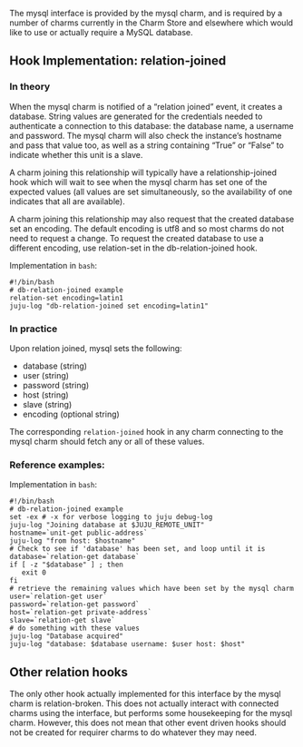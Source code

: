 The mysql interface is provided by the mysql charm, and is required by a number of charms currently in the Charm Store and elsewhere which would like to use or actually require a MySQL database.

<h2 id="heading--hook-implementation-relation-joined">Hook Implementation: relation-joined</h2>

<h3 id="heading--in-theory">In theory</h3>

When the mysql charm is notified of a “relation joined” event, it creates a database. String values are generated for the credentials needed to authenticate a connection to this database: the database name, a username and password. The mysql charm will also check the instance’s hostname and pass that value too, as well as a string containing “True” or “False” to indicate whether this unit is a slave.

A charm joining this relationship will typically have a relationship-joined hook which will wait to see when the mysql charm has set one of the expected values (all values are set simultaneously, so the availability of one indicates that all are available).

A charm joining this relationship may also request that the created database set an encoding. The default encoding is utf8 and so most charms do not need to request a change. To request the created database to use a different encoding, use relation-set in the db-relation-joined hook.

Implementation in `bash`:

``` text
#!/bin/bash
# db-relation-joined example
relation-set encoding=latin1
juju-log "db-relation-joined set encoding=latin1"
```

<h3 id="heading--in-practice">In practice</h3>

Upon relation joined, mysql sets the following:

-   database (string)
-   user (string)
-   password (string)
-   host (string)
-   slave (string)
-   encoding (optional string)

The corresponding `relation-joined` hook in any charm connecting to the mysql charm should fetch any or all of these values.

<h3 id="heading--reference-examples">Reference examples:</h3>

Implementation in `bash`:

``` text
#!/bin/bash
# db-relation-joined example
set -ex # -x for verbose logging to juju debug-log
juju-log "Joining database at $JUJU_REMOTE_UNIT"
hostname=`unit-get public-address`
juju-log "from host: $hostname"
# Check to see if 'database' has been set, and loop until it is
database=`relation-get database`
if [ -z "$database" ] ; then
   exit 0
fi
# retrieve the remaining values which have been set by the mysql charm
user=`relation-get user`
password=`relation-get password`
host=`relation-get private-address`
slave=`relation-get slave`
# do something with these values
juju-log "Database acquired"
juju-log "database: $database username: $user host: $host"
```

<h2 id="heading--other-relation-hooks">Other relation hooks</h2>

The only other hook actually implemented for this interface by the mysql charm is relation-broken. This does not actually interact with connected charms using the interface, but performs some housekeeping for the mysql charm. However, this does not mean that other event driven hooks should not be created for requirer charms to do whatever they may need.
